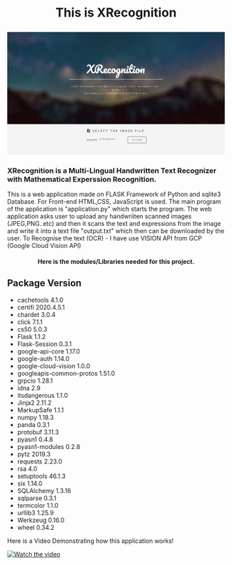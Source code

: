 <h1><p align = "center">This is XRecognition </p> </h1>

![Screenshot](static/images/img.PNG)

<h3> XRecognition is a Multi-Lingual Handwritten Text Recognizer with Mathematical Experssion Recognition. </h3>

This is a web application made on FLASK Framework of Python and sqlite3 Database. For Front-end HTML,CSS, JavaScript is used.
The main program of the application is "application.py" which starts the program.
The web application asks user to upload any handwriiten scanned images (JPEG,PNG..etc)
and then it scans the text and expressions from the image and write it into a text file "output.txt" which then can be downloaded by the user.
To Recognise the text (OCR) - I have use VISION API from GCP (Google Cloud Vision API)

<h4><center>Here is the modules/Libraries needed for this project.</center></h4>


   Package                  Version
--------------------------------------
- cachetools               4.1.0
- certifi                  2020.4.5.1
- chardet                  3.0.4
- click                    7.1.1
- cs50                     5.0.3
- Flask                    1.1.2
- Flask-Session            0.3.1
- google-api-core          1.17.0
- google-auth              1.14.0
- google-cloud-vision      1.0.0
- googleapis-common-protos 1.51.0
- grpcio                   1.28.1
- idna                     2.9
- itsdangerous             1.1.0
- Jinja2                   2.11.2
- MarkupSafe               1.1.1
- numpy                    1.18.3
- panda                    0.3.1
- protobuf                 3.11.3
- pyasn1                   0.4.8
- pyasn1-modules           0.2.8
- pytz                     2019.3
- requests                 2.23.0
- rsa                      4.0
- setuptools               46.1.3
- six                      1.14.0
- SQLAlchemy               1.3.16
- sqlparse                 0.3.1
- termcolor                1.1.0
- urllib3                  1.25.9
- Werkzeug                 0.16.0
- wheel                    0.34.2


Here is a Video Demonstrating how this application works!

[![Watch the video](https://i.imgur.com/vKb2F1B.png)](https://youtu.be/vt5fpE0bzSY)




